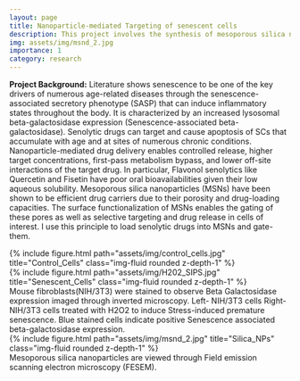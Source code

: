 ```yaml
---
layout: page
title: Nanoparticle-mediated Targeting of senescent cells
description: This project involves the synthesis of mesoporous silica nanoparticles that can selectively deliver senolytic to senescent cells.
img: assets/img/msnd_2.jpg
importance: 1
category: research
---
```

**Project Background:** Literature shows senescence to be one of the key drivers of numerous age-related diseases through the senescence-associated secretory phenotype (SASP) that can induce inflammatory states throughout the body. It is characterized by an increased lysosomal beta-galactosidase expression (Senescence-associated beta-galactosidase). Senolytic drugs can target and cause apoptosis of SCs that accumulate with age and at sites of numerous chronic conditions. Nanoparticle-mediated drug delivery enables controlled release, higher target concentrations, first-pass metabolism bypass, and lower off-site interactions of the target drug. In particular, Flavonol senolytics like Quercetin and Fisetin have poor oral bioavailabilities given their low aqueous solubility.  Mesoporous silica nanoparticles (MSNs) have been shown to be efficient drug carriers due to their porosity and drug-loading capacities. The surface functionalization of MSNs enables the gating of these pores as well as selective targeting and drug release in cells of interest. I use this principle to load senolytic drugs into MSNs and gate-them.



<div class="row">
    <div class="col-sm mt-3 mt-md-0">
        {% include figure.html path="assets/img/control_cells.jpg" title="Control_Cells" class="img-fluid rounded z-depth-1" %}
    </div>
    <div class="col-sm mt-3 mt-md-0">
        {% include figure.html path="assets/img/H202_SIPS.jpg" title="Senescent_Cells" class="img-fluid rounded z-depth-1" %}
    </div>
</div>
<div class="caption">
     Mouse fibroblasts(NIH/3T3) were stained to observe Beta Galactosidase expression imaged through inverted microscopy. Left- NIH/3T3 cells Right- NIH/3T3 cells treated with H2O2 to induce Stress-induced premature senescence. Blue stained cells indicate positive Senescence associated beta-galactosidase expression.
</div>

<div class="row">
    <div class="col-sm mt-3 mt-md-0">
        {% include figure.html path="assets/img/msnd_2.jpg" title="Silica_NPs" class="img-fluid rounded z-depth-1" %}
    </div> 
</div>
<div class="caption">
     Mesoporous silica nanoparticles are viewed through Field emission scanning electron microscopy (FESEM).
</div>




